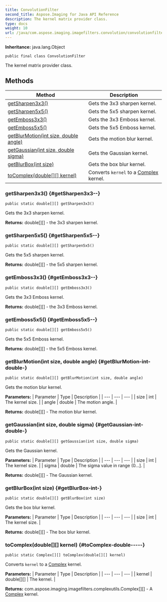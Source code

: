 ```yaml
---
title: ConvolutionFilter
second_title: Aspose.Imaging for Java API Reference
description: The kernel matrix provider class.
type: docs
weight: 10
url: /java/com.aspose.imaging.imagefilters.convolution/convolutionfilter/
---
```

**Inheritance:**
java.lang.Object
```
public final class ConvolutionFilter
```

The kernel matrix provider class.
## Methods

| Method | Description |
| --- | --- |
| [getSharpen3x3()](#getSharpen3x3--) | Gets the 3x3 sharpen kernel. |
| [getSharpen5x5()](#getSharpen5x5--) | Gets the 5x5 sharpen kernel. |
| [getEmboss3x3()](#getEmboss3x3--) | Gets the 3x3 Emboss kernel. |
| [getEmboss5x5()](#getEmboss5x5--) | Gets the 5x5 Emboss kernel. |
| [getBlurMotion(int size, double angle)](#getBlurMotion-int-double-) | Gets the motion blur kernel. |
| [getGaussian(int size, double sigma)](#getGaussian-int-double-) | Gets the Gaussian kernel. |
| [getBlurBox(int size)](#getBlurBox-int-) | Gets the box blur kernel. |
| [toComplex(double[][] kernel)](#toComplex-double-----) | Converts `kernel` to a [Complex](../../com.aspose.imaging.imagefilters.complexutils/complex) kernel. |
### getSharpen3x3() {#getSharpen3x3--}
```
public static double[][] getSharpen3x3()
```


Gets the 3x3 sharpen kernel.

**Returns:**
double[][] - the 3x3 sharpen kernel.
### getSharpen5x5() {#getSharpen5x5--}
```
public static double[][] getSharpen5x5()
```


Gets the 5x5 sharpen kernel.

**Returns:**
double[][] - the 5x5 sharpen kernel.
### getEmboss3x3() {#getEmboss3x3--}
```
public static double[][] getEmboss3x3()
```


Gets the 3x3 Emboss kernel.

**Returns:**
double[][] - the 3x3 Emboss kernel.
### getEmboss5x5() {#getEmboss5x5--}
```
public static double[][] getEmboss5x5()
```


Gets the 5x5 Emboss kernel.

**Returns:**
double[][] - the 5x5 Emboss kernel.
### getBlurMotion(int size, double angle) {#getBlurMotion-int-double-}
```
public static double[][] getBlurMotion(int size, double angle)
```


Gets the motion blur kernel.

**Parameters:**
| Parameter | Type | Description |
| --- | --- | --- |
| size | int | The kernel size. |
| angle | double | The motion angle. |

**Returns:**
double[][] - The motion blur kernel.
### getGaussian(int size, double sigma) {#getGaussian-int-double-}
```
public static double[][] getGaussian(int size, double sigma)
```


Gets the Gaussian kernel.

**Parameters:**
| Parameter | Type | Description |
| --- | --- | --- |
| size | int | The kernel size. |
| sigma | double | The sigma value in range (0...]. |

**Returns:**
double[][] - The Gaussian kernel.
### getBlurBox(int size) {#getBlurBox-int-}
```
public static double[][] getBlurBox(int size)
```


Gets the box blur kernel.

**Parameters:**
| Parameter | Type | Description |
| --- | --- | --- |
| size | int | The kernel size. |

**Returns:**
double[][] - The box blur kernel.
### toComplex(double[][] kernel) {#toComplex-double-----}
```
public static Complex[][] toComplex(double[][] kernel)
```


Converts `kernel` to a [Complex](../../com.aspose.imaging.imagefilters.complexutils/complex) kernel.

**Parameters:**
| Parameter | Type | Description |
| --- | --- | --- |
| kernel | double[][] | The kernel. |

**Returns:**
com.aspose.imaging.imagefilters.complexutils.Complex[][] - A [Complex](../../com.aspose.imaging.imagefilters.complexutils/complex) kernel.
